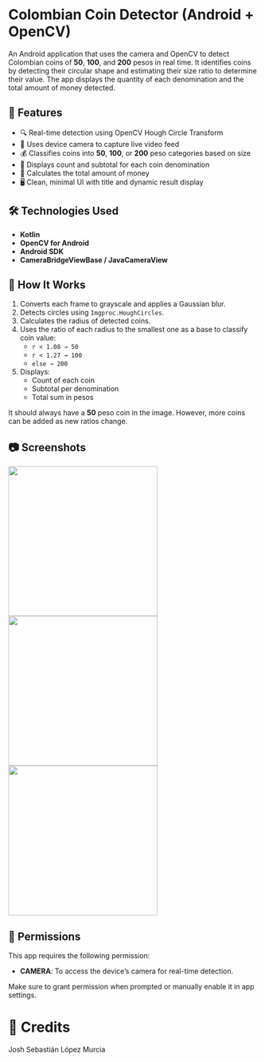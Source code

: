 # Colombian Coin Detector (Android + OpenCV)

An Android application that uses the camera and OpenCV to detect Colombian coins of **50**, **100**, and **200** pesos in real time. It identifies coins by detecting their circular shape and estimating their size ratio to determine their value. The app displays the quantity of each denomination and the total amount of money detected.

## 📱 Features

- 🔍 Real-time detection using OpenCV Hough Circle Transform  
- 📸 Uses device camera to capture live video feed  
- 💰 Classifies coins into **50**, **100**, or **200** peso categories based on size  
- 🧮 Displays count and subtotal for each coin denomination  
- 🧾 Calculates the total amount of money  
- 🖥️ Clean, minimal UI with title and dynamic result display  

## 🛠️ Technologies Used

- **Kotlin**
- **OpenCV for Android**
- **Android SDK**
- **CameraBridgeViewBase / JavaCameraView**

## 🧠 How It Works

1. Converts each frame to grayscale and applies a Gaussian blur.
2. Detects circles using `Imgproc.HoughCircles`.
3. Calculates the radius of detected coins.
4. Uses the ratio of each radius to the smallest one as a base to classify coin value:
   - `r < 1.08 → 50`
   - `r < 1.27 → 100`
   - `else → 200`
5. Displays:
   - Count of each coin
   - Subtotal per denomination
   - Total sum in pesos
  
It should always have a **50** peso coin in the image. However, more coins can be added as new ratios change.

## 📷 Screenshots

<img src="https://github.com/user-attachments/assets/5729d2b2-c0a7-4f39-82e7-5eab7c28800f" width="300"/>
<br/>

<img src="https://github.com/user-attachments/assets/38580a1d-1365-4232-8e71-c1e25b7cf4a8" width="300"/>
<br/>

<img src="https://github.com/user-attachments/assets/67eeb10f-1f3c-4233-b4f7-0f6a1527c1f3" width="300"/>


## 🔐 Permissions

This app requires the following permission:

- **CAMERA**: To access the device’s camera for real-time detection.

Make sure to grant permission when prompted or manually enable it in app settings.

# 👥 Credits

Josh Sebastián López Murcia

